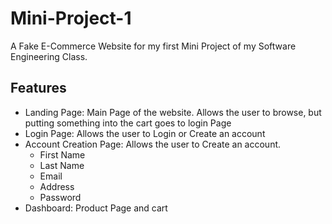 # Mini-Project-1
A Fake E-Commerce Website for my first Mini Project of my Software Engineering Class.

## Features
- Landing Page: Main Page of the website. Allows the user to browse, but putting something into the cart goes to login Page 
- Login Page: Allows the user to Login or Create an account
- Account Creation Page: Allows the user to Create an account. 
    - First Name
    - Last Name
    - Email
    - Address
    - Password
- Dashboard: Product Page and cart
